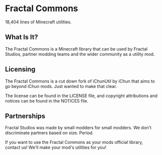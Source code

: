 # Fractal Commons

18,404 lines of Minecraft utilities.

## What Is It?

The Fractal Commons is a Minecraft library that can be used by Fractal Studios, partner modding teams and the wider community as a utility mod.

## Licensing

The Fractal Commons is a cut down fork of iChunUtil by iChun that aims to go beyond iChun mods. Just wanted to make that clear.

The license can be found in the LICENSE file, and copyright attributions and notices can be found in the NOTICES file.

## Partnerships

Fractal Studios was made by small modders for small modders. We don't discriminate partners based on size. Period.

If you want to use the Fractal Commons as your mods official library, contact us! We'll make your mod's utilities for you!
